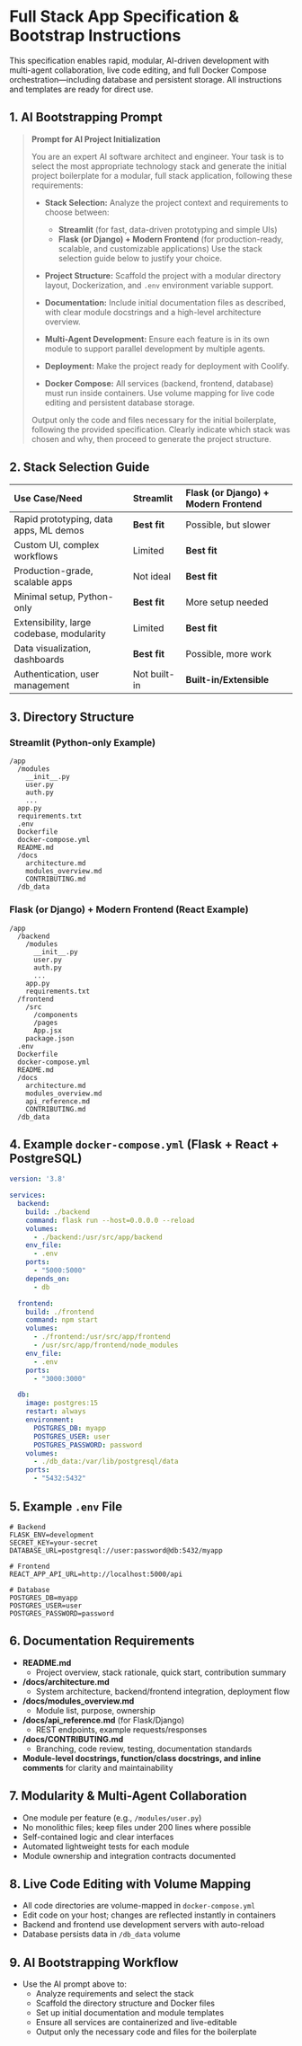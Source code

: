 
# Full Stack App Specification \& Bootstrap Instructions

This specification enables rapid, modular, AI-driven development with multi-agent collaboration, live code editing, and full Docker Compose orchestration—including database and persistent storage. All instructions and templates are ready for direct use.

## 1. AI Bootstrapping Prompt

> **Prompt for AI Project Initialization**
>
> You are an expert AI software architect and engineer. Your task is to select the most appropriate technology stack and generate the initial project boilerplate for a modular, full stack application, following these requirements:
>
> - **Stack Selection:**
>   Analyze the project context and requirements to choose between:
>   - **Streamlit** (for fast, data-driven prototyping and simple UIs)
>   - **Flask (or Django) + Modern Frontend** (for production-ready, scalable, and customizable applications)
>   Use the stack selection guide below to justify your choice.
>
> - **Project Structure:**
>   Scaffold the project with a modular directory layout, Dockerization, and `.env` environment variable support.
>
> - **Documentation:**
>   Include initial documentation files as described, with clear module docstrings and a high-level architecture overview.
>
> - **Multi-Agent Development:**
>   Ensure each feature is in its own module to support parallel development by multiple agents.
>
> - **Deployment:**
>   Make the project ready for deployment with Coolify.
>
> - **Docker Compose:**
>   All services (backend, frontend, database) must run inside containers. Use volume mapping for live code editing and persistent database storage.
>
> Output only the code and files necessary for the initial boilerplate, following the provided specification. Clearly indicate which stack was chosen and why, then proceed to generate the project structure.

## 2. Stack Selection Guide

| Use Case/Need | Streamlit | Flask (or Django) + Modern Frontend |
| :-- | :-- | :-- |
| Rapid prototyping, data apps, ML demos | **Best fit** | Possible, but slower |
| Custom UI, complex workflows | Limited | **Best fit** |
| Production-grade, scalable apps | Not ideal | **Best fit** |
| Minimal setup, Python-only | **Best fit** | More setup needed |
| Extensibility, large codebase, modularity | Limited | **Best fit** |
| Data visualization, dashboards | **Best fit** | Possible, more work |
| Authentication, user management | Not built-in | **Built-in/Extensible** |

## 3. Directory Structure

### Streamlit (Python-only Example)

```
/app
  /modules
    __init__.py
    user.py
    auth.py
    ...
  app.py
  requirements.txt
  .env
  Dockerfile
  docker-compose.yml
  README.md
  /docs
    architecture.md
    modules_overview.md
    CONTRIBUTING.md
  /db_data
```


### Flask (or Django) + Modern Frontend (React Example)

```
/app
  /backend
    /modules
      __init__.py
      user.py
      auth.py
      ...
    app.py
    requirements.txt
  /frontend
    /src
      /components
      /pages
      App.jsx
    package.json
  .env
  Dockerfile
  docker-compose.yml
  README.md
  /docs
    architecture.md
    modules_overview.md
    api_reference.md
    CONTRIBUTING.md
  /db_data
```


## 4. Example `docker-compose.yml` (Flask + React + PostgreSQL)

```yaml
version: '3.8'

services:
  backend:
    build: ./backend
    command: flask run --host=0.0.0.0 --reload
    volumes:
      - ./backend:/usr/src/app/backend
    env_file:
      - .env
    ports:
      - "5000:5000"
    depends_on:
      - db

  frontend:
    build: ./frontend
    command: npm start
    volumes:
      - ./frontend:/usr/src/app/frontend
      - /usr/src/app/frontend/node_modules
    env_file:
      - .env
    ports:
      - "3000:3000"

  db:
    image: postgres:15
    restart: always
    environment:
      POSTGRES_DB: myapp
      POSTGRES_USER: user
      POSTGRES_PASSWORD: password
    volumes:
      - ./db_data:/var/lib/postgresql/data
    ports:
      - "5432:5432"
```


## 5. Example `.env` File

```
# Backend
FLASK_ENV=development
SECRET_KEY=your-secret
DATABASE_URL=postgresql://user:password@db:5432/myapp

# Frontend
REACT_APP_API_URL=http://localhost:5000/api

# Database
POSTGRES_DB=myapp
POSTGRES_USER=user
POSTGRES_PASSWORD=password
```


## 6. Documentation Requirements

- **README.md**
    - Project overview, stack rationale, quick start, contribution summary
- **/docs/architecture.md**
    - System architecture, backend/frontend integration, deployment flow
- **/docs/modules_overview.md**
    - Module list, purpose, ownership
- **/docs/api_reference.md** (for Flask/Django)
    - REST endpoints, example requests/responses
- **/docs/CONTRIBUTING.md**
    - Branching, code review, testing, documentation standards
- **Module-level docstrings, function/class docstrings, and inline comments** for clarity and maintainability


## 7. Modularity \& Multi-Agent Collaboration

- One module per feature (e.g., `/modules/user.py`)
- No monolithic files; keep files under 200 lines where possible
- Self-contained logic and clear interfaces
- Automated lightweight tests for each module
- Module ownership and integration contracts documented


## 8. Live Code Editing with Volume Mapping

- All code directories are volume-mapped in `docker-compose.yml`
- Edit code on your host; changes are reflected instantly in containers
- Backend and frontend use development servers with auto-reload
- Database persists data in `/db_data` volume




## 9. AI Bootstrapping Workflow

- Use the AI prompt above to:
    - Analyze requirements and select the stack
    - Scaffold the directory structure and Docker files
    - Set up initial documentation and module templates
    - Ensure all services are containerized and live-editable
    - Output only the necessary code and files for the boilerplate



